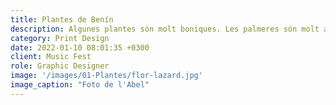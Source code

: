```yaml
---
title: Plantes de Benín
description: Algunes plantes són molt boniques. Les palmeres són molt altes, algunes. I les flors tenen un color molt bonic, com vermell, o groc, o rosa fucsia com les buganvílies.
category: Print Design
date: 2022-01-10 08:01:35 +0300
client: Music Fest
role: Graphic Designer
image: '/images/01-Plantes/flor-lazard.jpg'
image_caption: "Foto de l'Abel"
---
```



